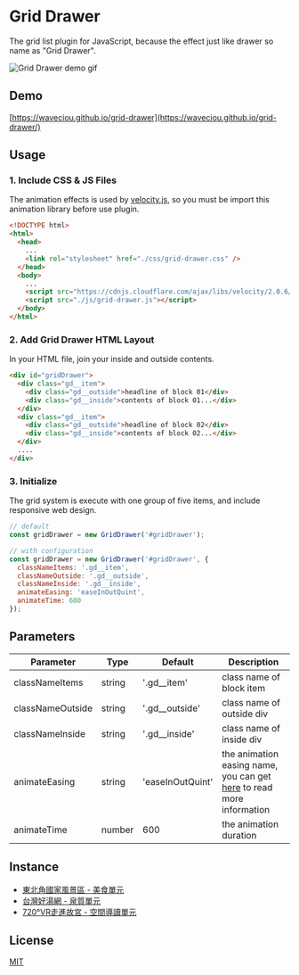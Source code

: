 # Grid Drawer

The grid list plugin for JavaScript, because the effect just like drawer so name as "Grid Drawer".

![Grid Drawer demo gif](https://waveciou.github.io/grid-drawer/img/demo.gif "Grid Drawer demo gif")

## Demo

[https://waveciou.github.io/grid-drawer](https://waveciou.github.io/grid-drawer/)

## Usage

### 1. Include CSS & JS Files

The animation effects is used by [velocity.js](https://github.com/julianshapiro/velocity), so you must be import this animation library before use plugin.

```html
<!DOCTYPE html>
<html>
  <head>
    ...
    <link rel="stylesheet" href="./css/grid-drawer.css" />
  </head>
  <body>
    ...
    <script src="https://cdnjs.cloudflare.com/ajax/libs/velocity/2.0.6/velocity.min.js"></script>
    <script src="./js/grid-drawer.js"></script>
  </body>
</html>
```

### 2. Add Grid Drawer HTML Layout

In your HTML file, join your inside and outside contents.

```html
<div id="gridDrawer">
  <div class="gd__item">
    <div class="gd__outside">headline of block 01</div>
    <div class="gd__inside">contents of block 01...</div>
  </div>
  <div class="gd__item">
    <div class="gd__outside">headline of block 02</div>
    <div class="gd__inside">contents of block 02...</div>
  </div>
  ....
</div>
```

### 3. Initialize

The grid system is execute with one group of five items, and include responsive web design.

```js
// default
const gridDrawer = new GridDrawer('#gridDrawer');

// with configuration
const gridDrawer = new GridDrawer('#gridDrawer', {
  classNameItems: '.gd__item',
  classNameOutside: '.gd__outside',
  classNameInside: '.gd__inside',
  animateEasing: 'easeInOutQuint',
  animateTime: 600
});
```

## Parameters

| Parameter        | Type     | Default          | Description |
| --------------   | -------- | ---------------- | ------------ |
| classNameItems   | string   | '.gd__item'      | class name of block item |
| classNameOutside | string   | '.gd__outside'   | class name of outside div |
| classNameInside  | string   | '.gd__inside'    | class name of inside div |
| animateEasing    | string   | 'easeInOutQuint' | the animation easing name, you can get [here](http://velocityjs.org/#easing) to read more information |
| animateTime      | number   | 600              | the animation duration |

## Instance
- [東北角國家風景區 - 美食單元](https://www.necoast-nsa.gov.tw/Food-Intro.aspx?a=126&l=1)
- [台灣好湯網 - 泉質單元](https://taiwanhotspring.net/Quality-Intro.aspx?a=51&l=1)
- [720°VR走進故宮 - 空間導讀單元](https://tech2.npm.edu.tw/720vr/chProject.html)

## License

[MIT](https://github.com/waveciou/grid-drawer/blob/master/LICENSE.md)